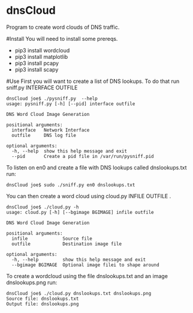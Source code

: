 # dnsCloud
Program to create word clouds of DNS traffic. 

#Install
You will need to install some prereqs. 

 - pip3 install wordcloud
 - pip3 install matplotlib
 - pip3 install pcapy 
 - pip3 install scapy
 
#Use
First you will want to create a list of DNS lookups. To do that run sniff.py INTERFACE OUTFILE 

    dnsCloud joe$ ./pysniff.py  --help 
    usage: pysniff.py [-h] [--pid] interface outfile
    
    DNS Word Cloud Image Generation
    
    positional arguments:
      interface   Network Interface
      outfile     DNS log file
    
    optional arguments:
      -h, --help  show this help message and exit
      --pid       Create a pid file in /var/run/pysniff.pid

To listen on en0 and create a file with DNS lookups called dnslookups.txt run: 

    dnsCloud joe$ sudo ./sniff.py en0 dnslookups.txt

You can then create a word cloud using cloud.py INFILE OUTFILE  .

    dnsCloud joe$ ./cloud.py -h
    usage: cloud.py [-h] [--bgimage BGIMAGE] infile outfile
    
    DNS Word Cloud Image Generation
    
    positional arguments:
      infile             Source file
      outfile            Destination image file
    
    optional arguments:
      -h, --help         show this help message and exit
      --bgimage BGIMAGE  Optional image filei to shape around

To create a wordcloud using the file dnslookups.txt and an image dnslookups.png run: 

    dnsCloud joe$ ./cloud.py dnslookups.txt dnslookups.png
    Source file: dnslookups.txt
    Output file: dnslookups.png



